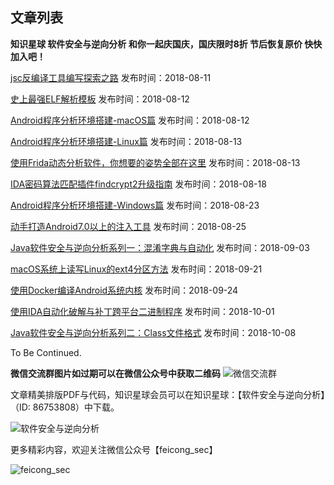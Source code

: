 ## 文章列表


**知识星球 软件安全与逆向分析 和你一起庆国庆，国庆限时8折 节后恢复原价 快快加入吧！**

[jsc反编译工具编写探索之路](https://t.zsxq.com/bqv3nQf) 发布时间：2018-08-11

[史上最强ELF解析模板](https://t.zsxq.com/UFyrrvb) 发布时间：2018-08-12

[Android程序分析环境搭建-macOS篇](https://t.zsxq.com/Uj2N7iQ) 发布时间：2018-08-12

[Android程序分析环境搭建-Linux篇](https://t.zsxq.com/nuNj2zZ) 发布时间：2018-08-13

[使用Frida动态分析软件，你想要的姿势全部在这里](https://t.zsxq.com/aUbUFuF) 发布时间：2018-08-13

[IDA密码算法匹配插件findcrypt2升级指南](https://t.zsxq.com/62ZzJiU) 发布时间：2018-08-18

[Android程序分析环境搭建-Windows篇](https://t.zsxq.com/R3naAUF) 发布时间：2018-08-23

[动手打造Android7.0以上的注入工具](https://t.zsxq.com/ZVz76iE) 发布时间：2018-08-25

[Java软件安全与逆向分析系列一：混淆字典与自动化](https://t.zsxq.com/JMbAu7y) 发布时间：2018-09-03

[macOS系统上读写Linux的ext4分区方法](https://t.zsxq.com/ai2nUnE) 发布时间：2018-09-21

[使用Docker编译Android系统内核](https://t.zsxq.com/yJM7mia) 发布时间：2018-09-24

[使用IDA自动化破解与补丁跨平台二进制程序](https://t.zsxq.com/a6YRjEa) 发布时间：2018-10-01

[Java软件安全与逆向分析系列二：Class文件格式](Java软件安全与逆向分析系列二：Class文件格式／Java软件安全与逆向分析系列二：Class文件格式.md) 发布时间：2018-10-08


To Be Continued.

**微信交流群图片如过期可以在微信公众号中获取二维码**
![微信交流群](https://ws3.sinaimg.cn/large/006tNbRwly1fvyfr33zoaj30fi0eu0vl.jpg)


文章精美排版PDF与代码，知识星球会员可以在知识星球：【软件安全与逆向分析】（ID: 86753808）中下载。

![软件安全与逆向分析](https://ws1.sinaimg.cn/large/006tNbRwly1fulwymp07hj30b40b40tj.jpg)

更多精彩内容，欢迎关注微信公众号【feicong_sec】

![feicong_sec](https://ws3.sinaimg.cn/large/0069RVTdly1fu6r39g2p2j3076076dga.jpg)
